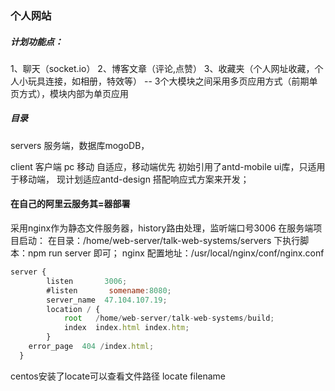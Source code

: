 <!--  -->
### 个人网站

##### 计划功能点：
1、聊天（socket.io）
2、博客文章（评论,点赞）
3、收藏夹（个人网址收藏，个人小玩具连接，如相册，特效等）
-- 3个大模块之间采用多页应用方式（前期单页方式），模块内部为单页应用
##### 目录
servers 服务端，数据库mogoDB，


client 客户端
pc 移动 自适应，移动端优先
初始引用了antd-mobile ui库，只适用于移动端，
现计划适应antd-design 搭配响应式方案来开发；

#### 在自己的阿里云服务其=器部署
采用nginx作为静态文件服务器，history路由处理，监听端口号3006
在服务端项目启动：
在目录：/home/web-server/talk-web-systems/servers 
下执行脚本：npm run server 即可；
nginx 配置地址：/usr/local/nginx/conf/nginx.conf
``` js
server {
        listen       3006;
        #listen       somename:8080;
        server_name  47.104.107.19;
        location / {
            root   /home/web-server/talk-web-systems/build;
            index  index.html index.htm;
        }
	error_page 	404	/index.html;
  }
```
centos安装了locate可以查看文件路径 locate filename


